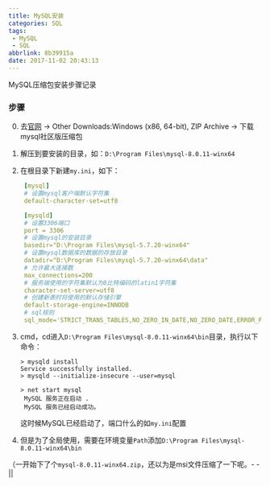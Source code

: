 ```yaml
---
title: MySQL安装
categories: SQL
tags: 
 - MySQL
 - SQL
abbrlink: 8b39915a
date: 2017-11-02 20:43:13
---
```


MySQL压缩包安装步骤记录
<!-- more -->

### 步骤

0. 去[官网](https://dev.mysql.com/downloads/mysql/) -> Other Downloads:Windows (x86, 64-bit), ZIP Archive -> 下载mysql社区版压缩包

1. 解压到要安装的目录，如：``D:\Program Files\mysql-8.0.11-winx64``

2. 在根目录下新建``my.ini``，如下：

   ```yml
    [mysql]
    # 设置mysql客户端默认字符集
    default-character-set=utf8

    [mysqld]
    # 设置3306端口
    port = 3306
    # 设置mysql的安装目录
    basedir="D:\Program Files\mysql-5.7.20-winx64"
    # 设置mysql数据库的数据的存放目录
    datadir="D:\Program Files\mysql-5.7.20-winx64\data"
    # 允许最大连接数
    max_connections=200
    # 服务端使用的字符集默认为8比特编码的latin1字符集
    character-set-server=utf8
    # 创建新表时将使用的默认存储引擎
    default-storage-engine=INNODB
    # sql规则
    sql_mode='STRICT_TRANS_TABLES,NO_ZERO_IN_DATE,NO_ZERO_DATE,ERROR_FOR_DIVISION_BY_ZERO,NO_ENGINE_SUBSTITUTION'
   ```

3. cmd，cd进入``D:\Program Files\mysql-8.0.11-winx64\bin``目录，执行以下命令：

   ```shell
   > mysqld install
   Service successfully installed.
   > mysqld --initialize-insecure --user=mysql

   > net start mysql
    MySQL 服务正在启动 .
    MySQL 服务已经启动成功。
   ```

   这时候MySQL已经启动了，端口什么的如``my.ini``配置

4. 但是为了全局使用，需要在环境变量``Path``添加``D:\Program Files\mysql-8.0.11-winx64\bin``

（一开始下了个``mysql-8.0.11-winx64.zip``，还以为是msi文件压缩了一下呢。- -||
